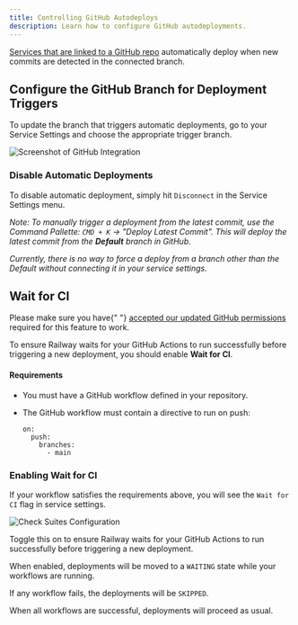 ```yaml
---
title: Controlling GitHub Autodeploys
description: Learn how to configure GitHub autodeployments.
---
```


[Services that are linked to a GitHub repo](/guides/services#deploying-from-a-github-repo) automatically deploy when new commits are detected in the connected branch.

## Configure the GitHub Branch for Deployment Triggers

To update the branch that triggers automatic deployments, go to your Service Settings and choose the appropriate trigger branch.

<Image
src="https://res.cloudinary.com/railway/image/upload/v1713907838/docs/triggerBranch_tzf9q3.png"
alt="Screenshot of GitHub Integration"
layout="responsive"
width={903} height={523} quality={80} />

### Disable Automatic Deployments

To disable automatic deployment, simply hit `Disconnect` in the Service Settings menu.

_Note: To manually trigger a deployment from the latest commit, use the Command Pallette: `CMD + K` -> "Deploy Latest Commit". This will deploy the latest commit from the **Default** branch in GitHub._

_Currently, there is no way to force a deploy from a branch other than the Default without connecting it in your service settings._

## Wait for CI

<Banner variant="info">
  Please make sure you have{" "}
  <a href="https://github.com/settings/installations" target="_blank">accepted our updated GitHub permissions</a>
  required for this feature to work.
</Banner>

To ensure Railway waits for your GitHub Actions to run successfully before triggering a new deployment, you should enable **Wait for CI**.

#### Requirements

- You must have a GitHub workflow defined in your repository.
- The GitHub workflow must contain a directive to run on push:

  ```plaintext
  on:
    push:
      branches:
        - main
  ```

### Enabling Wait for CI

If your workflow satisfies the requirements above, you will see the `Wait for CI` flag in service settings.

<Image src="https://res.cloudinary.com/railway/image/upload/v1730324753/docs/deployments/waitforci_dkfsxy.png" alt="Check Suites Configuration" layout="responsive" width={1340} height={392} quality={80} />

Toggle this on to ensure Railway waits for your GitHub Actions to run successfully before triggering a new deployment.

When enabled, deployments will be moved to a `WAITING` state while your workflows are running.

If any workflow fails, the deployments will be `SKIPPED`.

When all workflows are successful, deployments will proceed as usual.
